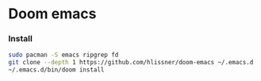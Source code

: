 # Doom emacs

### Install
~~~bash
sudo pacman -S emacs ripgrep fd
git clone --depth 1 https://github.com/hlissner/doom-emacs ~/.emacs.d
~/.emacs.d/bin/doom install
~~~
